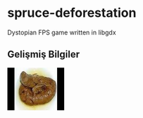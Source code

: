 # spruce-deforestation
Dystopian FPS game written in libgdx

## Gelişmiş Bilgiler

![alt text](https://raw.githubusercontent.com/OmerAnlamaz/EbeveynDenetimiFanClub/master/imagesCAZ9Q24A.jpg "ANAN")

